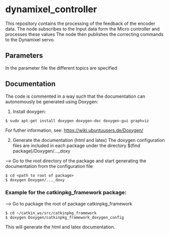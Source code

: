 # dynamixel_controller
This repository contains the processing of the feedback of the encoder data.
The node subscribes to the Input data form the Micro controller and processes these values
The node then publishes the correcting commands to the Dynamixel servo.





## Parameters
In the parameter file the different topics are specified

## Documentation
The code is commented in a way such that the documentation can autonomously be generated using Doxygen:

1. Install doxygen:
```
$ sudo apt-get install doxygen doxygen-doc doxygen-gui graphviz
```
For futher information, see: https://wiki.ubuntuusers.de/Doxygen/

2. Generate the documentation (html and latex)
The doxygen configuration files are included in each package under the directory $(find package)/Doxygen/..._doxy

--> Go to the root directory of the package and start generating the documentation from the configuration file
```
$ cd <path to root of package>
$ doxygen Doxygen/..._doxy
```

### Example for the catkinpkg_framework package:
--> Go to package the root of package catkinpkg_framework
```
$ cd ~/catkin_ws/src/catkinpkg_framework
$ doxygen Doxygen/catkinpkg_framework_doxygen_config
```

This will generate the html and latex documentation.
